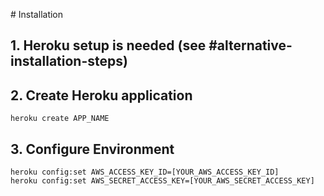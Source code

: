 # Installation
## 1. Heroku setup is needed (see #alternative-installation-steps)

## 2. Create Heroku application
```
heroku create APP_NAME
```

## 3. Configure Environment
```
heroku config:set AWS_ACCESS_KEY_ID=[YOUR_AWS_ACCESS_KEY_ID]
heroku config:set AWS_SECRET_ACCESS_KEY=[YOUR_AWS_SECRET_ACCESS_KEY]
```
